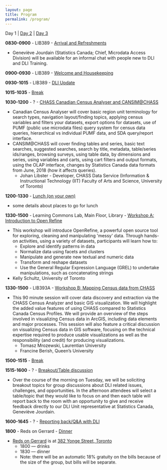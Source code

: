 ```yaml
---
layout: page
title: Program
permalink: /program/
---
```


<a name="day-one">Day 1</a> | [Day 2](#day-two) | [Day 3](#day-three)
<p></p>


**0830-0900** - LIB389 - <a name="1-1">[Arrival and Refreshments](/schedule#1-1)</a>

- Geneviève Jourdain (Statistics Canada; Chief, Microdata Access Division) will be available for an informal chat with people new to DLI and DLI Training.

**0900-0930** - LIB389 - <a name="1-2">[Welcome and Housekeeping](/schedule#1-2)</a>

**0930-1015** - LIB389 - <a name="1-3">[DLI Update](/schedule#1-3)</a>

**1015-1035** - <a name="1-4">[Break](/schedule#1-4)</a>

**1030-1200** - ? - <a name="1-5">[CHASS Canadian Census Analyser and CANSIM@CHASS](/schedule#1-5)</a>

- Canadian Census Analyser will cover basic region unit terminology for search types, navigation layout/finding topics, applying census variables and filters your datasets, export options for datasets, use of PUMF (public use microdata files) query system for census data queries, hierarchical vs individual PUMF data, and SDA query/report interface.
- CANSIM@CHASS will cover finding tables and series, basic text searches, suggested searches, search by title, metadata, table/series ids/ranges, browsing surveys, using table data, by dimensions and series, using variables and carts, using cart filters and output formats, using the OLAP interface, changes by Statistics Canada data formats from June, 2018 (how it affects queries).
	- Johan Libster - Developer, CHASS Data Service (Information & Instructional Technology (IIT) Faculty of Arts and Science, University of Toronto)

**1200-1330** - <a name="1-6">[Lunch (on your own)](/schedule#1-6)</a>

- some details about places to go for lunch

**1330-1500** - Learning Commons Lab, Main Floor, Library - <a name="1-7a">[Workshop A: Introduction to Open Refine](/schedule#1-7a)</a>

- This workshop will introduce OpenRefine, a powerful open source tool for exploring, cleaning and manipulating 'messy' data. Through hands-on activities, using a variety of datasets, participants will learn how to:
	- Explore and identify patterns in data
	- Normalize data using facets and clusters
	- Manipulate and generate new textual and numeric data
	- Transform and reshape datasets
	- Use the General Regular Expression Language (GREL) to undertake manipulations, such as concatenating strings
- Kelly Schultz, University of Toronto

**1330-1500** - LIB393A - <a name="1-7b">[Workshop B: Mapping Census data from CHASS](/schedule#1-7b)</a>

- This 90 minute session will cover data discovery and extraction via the CHASS Census Analyzer and basic GIS visualization. We will highlight the added value features of using CHASS compared to Statistics Canada Census Profiles. We will provide an overview of the steps involved in visualizing Census data in ArcGIS, including data elements and major processes. This session will also feature a critical discussion on visualizing Census data in GIS software, focusing on the technical expertise required to produce usable visualizations as well as the responsibility (and credit) for producing visualizations.
	- Tomasz Mrozewski, Laurentian University
	- Francine Berish, Queen’s University

**1500-1515** - <a name="1-8">[Break](/schedule#1-8)</a>

**1515-1600** - ? - <a name="1-9">[Breakout/Table discussion](/schedule#1-9)</a>

- Over the course of the morning on Tuesday, we will be soliciting breakout topics for group discussions about DLI related issues, challenges, and opportunities. In the afternoon attendees will select a table/topic that they would like to focus on and then each table will report back to the room with an opportunity to give and receive feedback directly to our DLI Unit representative at Statistics Canada, Geneviève Jourdain.

**1600-1645** - ? - <a name="1-10">[Reporting back/Q&A with DLI](/schedule#1-10)</a>

**1800** - Reds on Gerrard - <a name="1-11">[Dinner](/schedule#1-11)</a>

- [Reds on Gerrard](http://redsrestaurants.com) is at [382 Yonge Street, Toronto](https://www.google.com/maps/place/REDS+Midtown+Tavern/@43.6591672,-79.3845898,17z/data=!3m1!4b1!4m5!3m4!1s0x882b34b56f688195:0x7748f8e1643e7f3e!8m2!3d43.6591672!4d-79.3824011)
	- 1800 — drinks
	- 1830 — dinner
	- Note: there will be an automatic 18% gratuity on the bills because of the size of the group, but bills will be separate.






